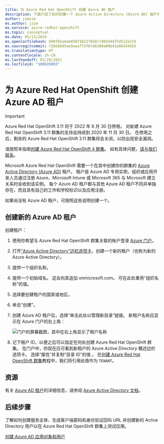 ```yaml
---
title: 为 Azure Red Hat OpenShift 创建 Azure AD 租户
description: 下面介绍了如何创建一个 Azure Active Directory (Azure AD) 租户来托管 Microsoft Azure Red Hat OpenShift 群集。
author: jimzim
ms.author: jzim
ms.service: azure-redhat-openshift
ms.topic: conceptual
ms.date: 05/13/2019
ms.openlocfilehash: b98f02adeb850f16127658c7d02d44754512e216
ms.sourcegitcommit: f28ebb95ae9aaaff3f87d8388a09b41e0b3445b5
ms.translationtype: HT
ms.contentlocale: zh-CN
ms.lasthandoff: 03/29/2021
ms.locfileid: "100635003"
---
```

# <a name="create-an-azure-ad-tenant-for-azure-red-hat-openshift"></a>为 Azure Red Hat OpenShift 创建 Azure AD 租户

> [!IMPORTANT]
> Azure Red Hat OpenShift 3.11 将于 2022 年 6 月 30 日停用。 对新建 Azure Red Hat OpenShift 3.11 群集的支持会持续到 2020 年 11 月 30 日。 在停用之后，剩余的 Azure Red Hat OpenShift 3.11 群集将会关闭，以防出现安全漏洞。
> 
> 请按照本指南[创建 Azure Red Hat OpenShift 4 群集](tutorial-create-cluster.md)。
> 如有具体问题，[请与我们联系](mailto:arofeedback@microsoft.com)。

Microsoft Azure Red Hat OpenShift 需要一个在其中创建你的群集的 [Azure Active Directory (Azure AD)](../active-directory/develop/quickstart-create-new-tenant.md) 租户。 租户是 Azure AD 专用实例，组织或应用开发人员通过注册 Azure、Microsoft Intune 或 Microsoft 365 与 Microsoft 建立关系时会收到该实例。 每个 Azure AD 租户都与其他 Azure AD 租户不同并单独存在，而且具有自己的工作和学校标识以及应用注册。

如果尚没有 Azure AD 租户，可按照这些说明创建一个。

## <a name="create-a-new-azure-ad-tenant"></a>创建新的 Azure AD 租户

创建租户：

1. 使用你希望与 Azure Red Hat OpenShift 群集关联的帐户登录 [Azure 门户](https://portal.azure.com/)。
2. 打开[“Azure Active Directory”边栏选项卡](https://portal.azure.com/#create/Microsoft.AzureActiveDirectory)，创建一个新的租户（也称为新的 Azure Active Directory）。
3. 提供一个组织名称。
4. 提供一个初始域名。 这会向其追加 onmicrosoft.com。 可在此处重用“组织名称”的值。
5. 选择要创建租户的国家或地区。
6. 单击“创建”。
7. 创建 Azure AD 租户后，选择“单击此处以管理新目录”链接。 新租户名称应显示在 Azure 门户的右上角：  

    ![门户的屏幕截图，其中在右上角显示了租户名称][tenantcallout]  

8. 记下租户 ID，以便之后可以指定在何处创建 Azure Red Hat OpenShift 群集。 在门户中，你现在应可看到新租户的 Azure Active Directory 概述边栏选项卡。 选择“属性”并复制“目录 ID”的值 。 在[创建 Azure Red Hat OpenShift 群集](tutorial-create-cluster.md)教程中，我们将引用此值作为 `TENANT`。

[tenantcallout]: ./media/howto-create-tenant/tenant-callout.png

## <a name="resources"></a>资源

有关 [Azure AD 租户](../active-directory/index.yml)的详细信息，请参阅 [Azure Active Directory 文档](../active-directory/develop/quickstart-create-new-tenant.md)。

## <a name="next-steps"></a>后续步骤

了解如何创建服务主体、生成客户端密码和身份验证回叫 URL 并创建新的 Active Directory 用户以在 Azure Red Hat OpenShift 群集上测试应用。

[创建 Azure AD 应用对象和用户](howto-aad-app-configuration.md)